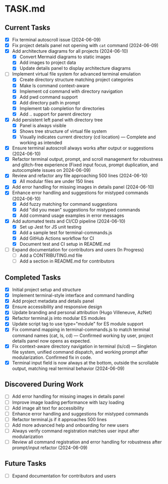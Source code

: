 # TASK.md

## Current Tasks
- [x] Fix terminal autoscroll issue (2024-06-09)
- [x] Fix project details panel not opening with `cat` command (2024-06-09)
- [x] Add architecture diagrams for all projects (2024-06-10)
  - [x] Convert Mermaid diagrams to static images
  - [x] Add images to project data
  - [x] Update details panel to display architecture diagrams
- [ ] Implement virtual file system for advanced terminal emulation
  - [x] Create directory structure matching project categories
  - [x] Make ls command context-aware
  - [x] Implement cd command with directory navigation
  - [x] Add pwd command support
  - [x] Add directory path in prompt
  - [x] Implement tab completion for directories
  - [x] Add .. support for parent directory
- [x] Add persistent left panel with directory tree
  - [x] Panel is always visible
  - [x] Shows tree structure of virtual file system
  - [x] Visually indicates current directory (cd location) — Complete and working as intended
- [x] Ensure terminal autoscroll always works after output or suggestions (2024-06-10)
- [x] Refactor terminal output, prompt, and scroll management for robustness and glitch-free experience (Fixed input focus, prompt duplication, and autocomplete issues on 2024-06-09)
- [x] Review and refactor any file approaching 500 lines (2024-06-10)
  - [x] All modular files are under 150 lines
- [x] Add error handling for missing images in details panel (2024-06-10)
- [x] Enhance error handling and suggestions for mistyped commands (2024-06-10)
  - [x] Add fuzzy matching for command suggestions
  - [x] Add "did you mean" suggestions for mistyped commands
  - [x] Add command usage examples in error messages
- [x] Add automated tests and CI/CD pipeline (2024-06-10)
  - [x] Set up Jest for JS unit testing
  - [x] Add a sample test for terminal-commands.js
  - [x] Add GitHub Actions workflow for CI
  - [x] Document test and CI setup in README.md
- [ ] Expand documentation for contributors and users (In Progress)
  - [ ] Add a CONTRIBUTING.md file
  - [ ] Add a section in README.md for contributors

## Completed Tasks
- [x] Initial project setup and structure
- [x] Implement terminal-style interface and command handling
- [x] Add project metadata and details panel
- [x] Ensure accessibility and responsive design
- [x] Update branding and personal attribution (Hugo Villeneuve, AzNet)
- [x] Refactor terminal.js into modular ES modules
- [x] Update script tag to use type="module" for ES module support
- [x] Fix command mapping in terminal-commands.js to match terminal command names (cat, ls, cd) — Confirmed working by user, project details panel now opens as expected.
- [x] Fix context-aware directory navigation in terminal (ls/cd) — Singleton file system, unified command dispatch, and working prompt after modularization. Confirmed fix in code.
- [x] Terminal input field is now always at the bottom, outside the scrollable output, matching real terminal behavior (2024-06-09)

## Discovered During Work
- [ ] Add error handling for missing images in details panel
- [ ] Improve image loading performance with lazy loading
- [ ] Add image alt text for accessibility
- [ ] Enhance error handling and suggestions for mistyped commands
- [ ] Refactor terminal.js if it approaches 500 lines
- [ ] Add more advanced help and onboarding for new users
- [ ] Always verify command registration matches user input after modularization
- [ ] Review all command registration and error handling for robustness after prompt/input refactor (2024-06-09)

## Future Tasks
- [ ] Expand documentation for contributors and users 